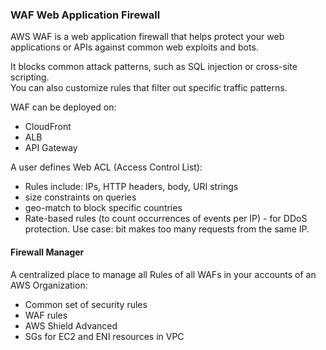 ### WAF Web Application Firewall

AWS WAF is a web application firewall that helps protect your web applications or APIs against common web exploits and bots.

It blocks common attack patterns, such as SQL injection or cross-site scripting.\
You can also customize rules that filter out specific traffic patterns.

WAF can be deployed on:
* CloudFront
* ALB
* API Gateway

A user defines Web ACL (Access Control List):
* Rules include: IPs, HTTP headers, body, URI strings
* size constraints on queries
* geo-match to block specific countries
* Rate-based rules (to count occurrences of events per IP) - for DDoS protection. Use case: bit makes too many requests from the same IP.

#### Firewall Manager
A centralized place to manage all Rules of all WAFs in your accounts of an AWS Organization:
* Common set of security rules
* WAF rules
* AWS Shield Advanced
* SGs for EC2 and ENI resources in VPC

